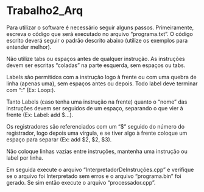 # Trabalho2_Arq

Para utilizar o software é necessário seguir alguns passos. Primeiramente, escreva o código que será executado no arquivo “programa.txt”. O código escrito deverá seguir o padrão descrito abaixo (utilize os exemplos para entender melhor).

Não utilize tabs ou espaços antes de qualquer instrução. As instruções devem ser escritas “coladas” na parte esquerda, sem espaços ou tabs.

Labels são permitidos com a instrução logo à frente ou com uma quebra de linha (apenas uma), sem espaços antes ou depois. Todo label deve terminar com “:” (Ex: Loop:).

Tanto Labels (caso tenha uma instrução na frente) quanto o “nome” das instruções devem ser seguidos de um espaço, separando o que vier à frente (Ex: Label: add $...).

Os registradores são referenciados com um “$” seguido do número do registrador, logo depois uma vírgula, e se tiver algo à frente coloque um espaço para separar (Ex: add $2, $2, $3).

Não coloque linhas vazias entre instruções, mantenha uma instrução ou label por linha.

Em seguida execute o arquivo “InterpretadorDeInstruções.cpp” e verifique se o arquivo foi Interpretado sem erros e o arquivo “programa.bin” foi gerado.
Se sim então execute o arquivo “processador.cpp”.
